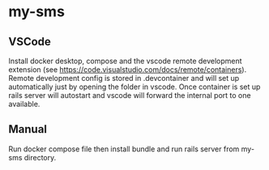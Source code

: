 # my-sms
## VSCode
Install docker desktop, compose and the vscode remote development extension (see https://code.visualstudio.com/docs/remote/containers).
Remote development config is stored in .devcontainer and will set up automatically just by opening the folder in vscode.
Once container is set up rails server will autostart and vscode will forward the internal port to one available.

## Manual
Run docker compose file then install bundle and run rails server from my-sms directory.
